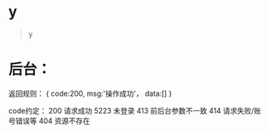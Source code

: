 # y

> y
# 后台：

返回规则：
{
    code:200,
    msg:'操作成功'，
    data:[]
}

code约定：
200 请求成功
5223 未登录
413  前后台参数不一致
414 请求失败/账号错误等
404 资源不存在
